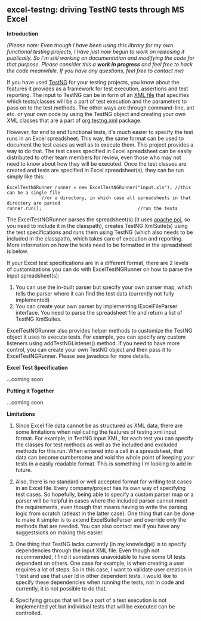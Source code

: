 
excel-testng: driving TestNG tests through MS Excel
---------------------------------------------------

__Introduction__

*(Please note: Even though I have been using this library for my own functional testing projects, I have just now begun to work on releasing it publically. So I'm still working on documentation and modifying the code for that purpose. Please consider this a __work in progress__ and feel free to hack the code meanwhile. If you have any questions, feel free to contact me)*



If you have used [TestNG](http://testng.org) for your testing projects, you know about the features it provides as a framework for test execution, assertions and test reporting. The input to TestNG can be in form of an [XML file](http://testng.org/doc/documentation-main.html#testng-xml) that specifies which tests/classes will be a part of test execution and the parameters to pass on to the test methods. The other ways are through command-line, ant etc. or your own code by using the TestNG object and creating your own XML classes that are a part of [org.testng.xml](http://testng.org/javadocs/org/testng/xml/package-summary.html) package.

However, for end to end functional tests, it's much easier to specify the test runs in an Excel spreadsheet. This way, the same format can be used to document the test cases as well as to execute them. This project provides a way to do that. The test cases specified in Excel spreadsheet can be easily distributed to other team members for review, even those who may not need to know about how they will be executed. Once the test classes are created and tests are specified in Excel spreadsheet(s), they can be run simply like this:

    ExcelTestNGRunner runner = new ExcelTestNGRunner("input.xls"); //this can be a single file
    			 //or a directory, in which case all spreadsheets in that directory are parsed
    runner.run();                                    //run the tests
	
The ExcelTestNGRunner parses the spreadsheet(s) (it uses [apache poi](http://poi.apache.org/), so you need to include it in the classpath), creates TestNG XmlSuite(s) using the test specifications and runs them using TestNG (which also needs to be included in the classpath), which takes care of execution and reporting. More information on how the tests need to be formatted in the spreadsheet is below. 

If your Excel test specifications are in a different format, there are 2 levels of customizations you can do with ExcelTestNGRunner on how to parse the input spreadsheet(s):

1. You can use the in-built parser but specify your own parser map, which tells the parser where it can find the test data (currently not fully implemented)
2. You can create your own parser by implementing IExcelFileParser interface. You need to parse the spreadsheet file and return a list of TestNG XmlSuites.

ExcelTestNGRunner also provides helper methods to customize the TestNG object it uses to execute tests. For example, you can specify any custom listeners using addTestNGListener() method. If you need to have more control, you can create your own TestNG object and then pass it to ExcelTestNGRunner. Please see javadocs for more details. 

__Excel Test Specification__

...coming soon

__Putting it Together__

...coming soon

__Limitations__

1. Since Excel file data cannot be as structured as XML data, there are some limitations when replicating the features of testng.xml input format. For example, in TestNG input XML, for each test you can specify the classes for test methods as well as the included and excluded methods for this run. When entered into a cell in a spreadsheet, that data can become cumbersome and void the whole point of keeping your tests in a easily readable format. This is something I'm looking to add in future. 

2. Also, there is no standard or well accepted format for writing test cases in an Excel file. Every company/project has its own way of specifying test cases. So hopefully, being able to specify a custom parser map or a parser will be helpful in cases where the included parser cannot meet the requirements, even though that means having to write the parsing logic from scratch (atleast in the latter case). One thing that can be done to make it simpler is to extend ExcelSuiteParser and override only the methods that are needed. You can also contact me if you have any suggestsions on making this easier. 

3. One thing that TestNG lacks currently (in my knowledge) is to specify dependencies through the input XML file. Even though not recommended, I find it sometimes unavoidable to have some UI tests dependent on others. One case for example, is when creating a user requires a lot of steps. So in this case, I want to validate user creation in 1 test and use that user Id in other dependent tests. I would like to specify these dependencies when running the tests, not in code and currently, it is not possible to do that.

4. Specifying groups that will be a part of a test execution is not implemented yet but individual tests that will be executed can be controlled.         
